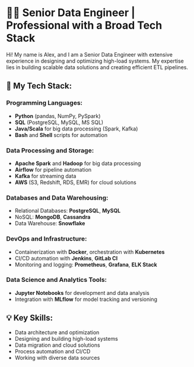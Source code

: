 # 👨‍💻 Senior Data Engineer | Professional with a Broad Tech Stack

Hi! My name is Alex, and I am a Senior Data Engineer with extensive experience in designing and optimizing high-load systems. 
My expertise lies in building scalable data solutions and creating efficient ETL pipelines.

## 🔧 My Tech Stack:

### Programming Languages:
- **Python** (pandas, NumPy, PySpark)
- **SQL** (PostgreSQL, MySQL, MS SQL)
- **Java/Scala** for big data processing (Spark, Kafka)
- **Bash** and **Shell** scripts for automation

### Data Processing and Storage:
- **Apache Spark** and **Hadoop** for big data processing
- **Airflow** for pipeline automation
- **Kafka**  for streaming data
- **AWS** (S3, Redshift, RDS, EMR) for cloud solutions

### Databases and Data Warehousing:
- Relational Databases: **PostgreSQL**, **MySQL**
- NoSQL: **MongoDB**, **Cassandra**
- Data Warehouse: **Snowflake**

### DevOps and Infrastructure:
- Containerization with **Docker**, orchestration with **Kubernetes**
- CI/CD automation with **Jenkins**, **GitLab CI**
- Monitoring and logging: **Prometheus**, **Grafana**, **ELK Stack**

### Data Science and Analytics Tools:
- **Jupyter Notebooks** for development and data analysis
- Integration with **MLflow** for model tracking and versioning

## 💡 Key Skills:
- Data architecture and optimization
- Designing and building high-load systems
- Data migration and cloud solutions
- Process automation and CI/CD
- Working with diverse data sources




<!---
comeonfloyd/comeonfloyd is a ✨ special ✨ repository because its `README.md` (this file) appears on your GitHub profile.
You can click the Preview link to take a look at your changes.
--->
